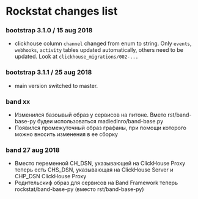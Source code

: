 # Rockstat changes list

### bootstrap 3.1.0 / 15 aug 2018

- clickhouse column `channel` changed from enum to string. Only `events`, `webhooks`, `activity` tables updated automatically, others need to be updated. Look at `clickhouse_migrations/002-...`

### bootstrap 3.1.1 / 25 aug 2018

- main version switched to master.

### band xx

- Изменился базоывый образ у сервисов на питоне. Вмето rst/band-base-py будеи использоваться madiedinro/band-base.py
- Появился промежуточный образ графаны, при помощи которого можно вносить изменения в ее сборку

### band 27 aug 2018

- Вместо переменной CH_DSN, указывающей на ClickHouse Proxy теперь есть CHS_DSN, указывающая на ClickHouse Server и CHP_DSN ClickHouse Proxy
- Родительскиф образ для сервисов на Band Framework теперь rockstat/band-base-py (вместо rst/band-base-py)
